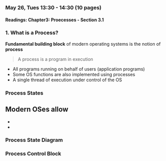 ### May 26, Tues 13:30 - 14:30 (10 pages)
#### Readings: Chapter3: Proecesses - Section 3.1
### 1. What is a Process?
**Fundamental building block** of modern operating systems is the notion of **process**
> A process is a program in execution

- All programs running on behalf of users (application programs)
- Some OS functions are also implemented using processes
- A single thread of execution under control of the OS
### Process States
Modern OSes allow
- 
-
-
### Process State Diagram

### Process Control Block
